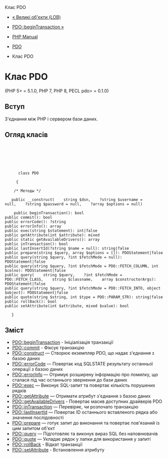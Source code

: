 Клас PDO

-   [« Великі об'єкти (LOB)](pdo.lobs.html)
    
-   [PDO::beginTransaction »](pdo.begintransaction.html)
    
-   [PHP Manual](index.html)
    
-   [PDO](book.pdo.html)
    
-   Клас PDO
    

# Клас PDO

(PHP 5> = 5.1.0, PHP 7, PHP 8, PECL pdo> = 0.1.0)

## Вступ

З'єднання між PHP і сервером бази даних.

## Огляд класів

```classsynopsis

     
    

    
     
      class PDO
     
     {

    /* Методы */
    
   public __construct(    string $dsn,    ?string $username = null,    ?string $password = null,    ?array $options = null)

    public beginTransaction(): bool
public commit(): bool
public errorCode(): ?string
public errorInfo(): array
public exec(string $statement): int|false
public getAttribute(int $attribute): mixed
public static getAvailableDrivers(): array
public inTransaction(): bool
public lastInsertId(?string $name = null): string|false
public prepare(string $query, array $options = []): PDOStatement|false
public query(string $query, ?int $fetchMode = null): PDOStatement|false
public query(string $query, ?int $fetchMode = PDO::FETCH_COLUMN, int $colno): PDOStatement|false
public query(    string $query,    ?int $fetchMode = PDO::FETCH_CLASS,    string $classname,    array $constructorArgs): PDOStatement|false
public query(string $query, ?int $fetchMode = PDO::FETCH_INTO, object $object): PDOStatement|false
public quote(string $string, int $type = PDO::PARAM_STR): string|false
public rollBack(): bool
public setAttribute(int $attribute, mixed $value): bool

   }
```

## Зміст

-   [PDO::beginTransaction](pdo.begintransaction.html) - Ініціалізація транзакції
-   [PDO::commit](pdo.commit.html) - Фіксує транзакцію
-   [PDO::construct](pdo.construct.html) — Створює екземпляр PDO, що надає з'єднання з базою даних
-   [PDO::errorCode](pdo.errorcode.html) — Повертає код SQLSTATE результату останньої операції з базою даних
-   [PDO::errorInfo](pdo.errorinfo.html) — Отримує розширену інформацію про помилку, що сталася під час останнього звернення до бази даних
-   [PDO::exec](pdo.exec.html) — Виконує SQL-запит та повертає кількість порушених рядків
-   [PDO::getAttribute](pdo.getattribute.html) — Отримати атрибут з'єднання з базою даних
-   [PDO::getAvailableDrivers](pdo.getavailabledrivers.html) - Повертає масив доступних драйверів PDO
-   [PDO::inTransaction](pdo.intransaction.html) — Перевіряє, чи розпочато транзакцію
-   [PDO::lastInsertId](pdo.lastinsertid.html) — Повертає ID останнього вставленого рядка або значення послідовності
-   [PDO::prepare](pdo.prepare.html) — готує запит до виконання та повертає пов'язаний із цим запитом об'єкт
-   [PDO::query](pdo.query.html) — Підготовляє та виконує вираз SQL без наповнювачів
-   [PDO::quote](pdo.quote.html) — Укладає рядок у лапки для використання у запиті
-   [PDO::rollBack](pdo.rollback.html) - Відкат транзакції
-   [PDO::setAttribute](pdo.setattribute.html) - Встановлення атрибуту